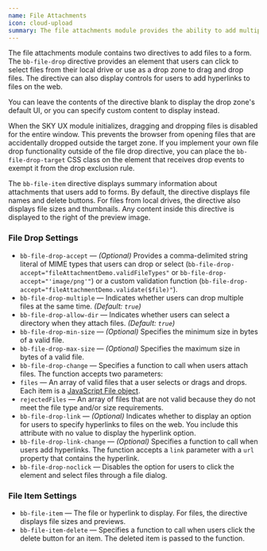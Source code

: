 ```yaml
---
name: File Attachments
icon: cloud-upload
summary: The file attachments module provides the ability to add multiple files to a form and then display information about the files.
---
```


The file attachments module contains two directives to add files to a form.
The `bb-file-drop` directive provides an element that users can click to select files from their local drive or use as a drop zone to drag and drop files. The directive can
also display controls for users to add hyperlinks to files on the web.

You can leave the contents of the directive blank to display the drop zone's default UI, or you can specify custom content to display instead.

When the SKY UX module initializes, dragging and dropping files is disabled for the entire window. This prevents the browser from opening files that are accidentally dropped outside the target zone. If you implement your own file drop functionality outside of the file drop directive, you can place the `bb-file-drop-target` CSS
class on the element that receives drop events to exempt it from the drop exclusion rule.

The `bb-file-item` directive displays summary information about attachments that users add to forms. By default, the directive displays file names and delete buttons. For files from local drives, the directive also displays file sizes and thumbnails. Any content inside this directive is displayed to the right of the preview image.

### File Drop Settings ###

- `bb-file-drop-accept` &mdash; *(Optional)* Provides a comma-delimited string literal of MIME types that users can drop or select (`bb-file-drop-accept="fileAttachmentDemo.validFileTypes"` or `bb-file-drop-accept="'image/png'"`) or a custom validation function (`bb-file-drop-accept="fileAttachmentDemo.validate($file)"`).
- `bb-file-drop-multiple` &mdash; Indicates whether users can drop multiple files at the same time. *(Default: `true`)* 
- `bb-file-drop-allow-dir` &mdash; Indicates whether users can select a directory when they attach files. *(Default: `true`)*
- `bb-file-drop-min-size` &mdash; *(Optional)* Specifies the minimum size in bytes of a valid file.
- `bb-file-drop-max-size` &mdash; *(Optional)* Specifies the maximum size in bytes of a valid file.
- `bb-file-drop-change` &mdash; Specifies a function to call when users attach files. The function accepts two parameters:
 - `files` &mdash; An array of valid files that a user selects or drags and drops. Each item is a [JavaScript File object](https://developer.mozilla.org/en-US/docs/Web/API/File).
 - `rejectedFiles` &mdash; An array of files that are not valid because they do not meet the file type and/or size requirements.
- `bb-file-drop-link` &mdash; *(Optional)* Indicates whether to display an option for users to specify hyperlinks to files on the web. You include this attribute with no value to display the hyperlink option. 
- `bb-file-drop-link-change` &mdash; *(Optional)* Specifies a function to call when users add hyperlinks. The function accepts a `link` parameter with a `url` property that contains the hyperlink.
- `bb-file-drop-noclick` &mdash; Disables the option for users to click the element and select files through a file dialog.

### File Item Settings ###

- `bb-file-item` &mdash; The file or hyperlink to display. For files, the directive displays file sizes and previews.
- `bb-file-item-delete` &mdash; Specifies a function to call when users click the delete button for an item. The deleted item is passed to the function.